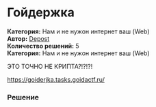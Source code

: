 # Гойдержка
**Категория:** Нам и не нужон интернет ваш (Web)\
**Автор:** [Depost](https://t.me/GorgonzolaCTF)\
**Количество решений:** 5\
**Категория:** Нам и не нужон интернет ваш (Web)

ЭТО ТОЧНО НЕ КРИПТА?!?!?!

https://goiderjka.tasks.goidactf.ru/

### Решение
